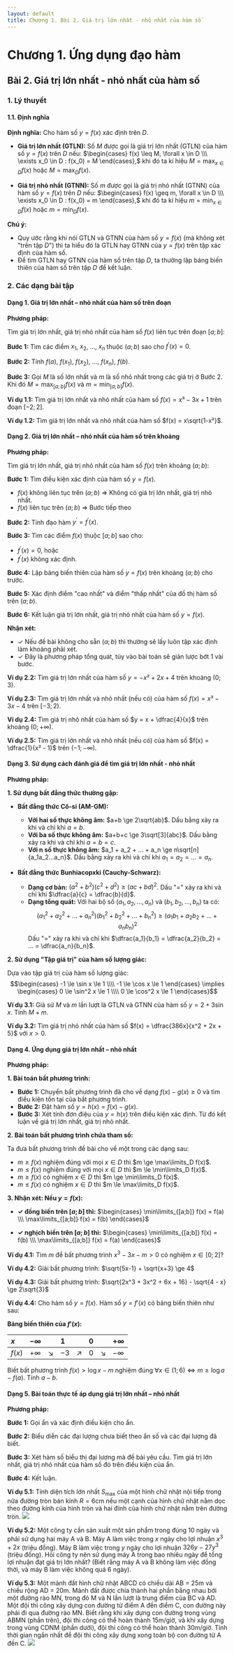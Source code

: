 ```yaml
---
layout: default
title: Chương 1. Bài 2. Giá trị lớn nhất - nhỏ nhất của hàm số
---
```


# Chương 1. Ứng dụng đạo hàm
## Bài 2. Giá trị lớn nhất - nhỏ nhất của hàm số

### 1. Lý thuyết

#### 1.1. Định nghĩa

**Định nghĩa:** Cho hàm số $y = f(x)$ xác định trên $D$.

- **Giá trị lớn nhất (GTLN):** Số $M$ được gọi là giá trị lớn nhất (GTLN) của hàm số $y = f(x)$ trên $D$ nếu: $\begin{cases} f(x) \leq M, \forall x \in D \\\ \exists x_0 \in D : f(x_0) = M \end{cases},$ khi đó ta kí hiệu $M = \max_{x \in D} f(x)$ hoặc $M = \max_D f(x)$.

- **Giá trị nhỏ nhất (GTNN):** Số $m$ được gọi là giá trị nhỏ nhất (GTNN) của hàm số $y = f(x)$ trên $D$ nếu: $\begin{cases} f(x) \geq m, \forall x \in D \\\ \exists x_0 \in D : f(x_0) = m \end{cases},$ khi đó ta kí hiệu $m = \min_{x \in D} f(x)$ hoặc $m = \min_D f(x)$.

**Chú ý:**
- Quy ước rằng khi nói GTLN và GTNN của hàm số $y = f(x)$ (mà không xét "trên tập $D$") thì ta hiểu đó là GTLN hay GTNN của $y = f(x)$ trên tập xác định của hàm số.
- Để tìm GTLN hay GTNN của hàm số trên tập $D$, ta thường lập bảng biến thiên của hàm số trên tập $D$ để kết luận.

### 2. Các dạng bài tập

#### Dạng 1. Giá trị lớn nhất – nhỏ nhất của hàm số trên đoạn

**Phương pháp:**

Tìm giá trị lớn nhất, giá trị nhỏ nhất của hàm số $f(x)$ liên tục trên đoạn $[a;b]$:

**Bước 1:** Tìm các điểm $x_1$, $x_2$, ..., $x_n$ thuộc $(a;b)$ sao cho $f^\prime (x) = 0$.

**Bước 2:** Tính $f(a)$, $f(x_1)$, $f(x_2)$, ..., $f(x_n)$, $f(b)$.

**Bước 3:** Gọi $M$ là số lớn nhất và $m$ là số nhỏ nhất trong các giá trị ở Bước 2. Khi đó $M = \max_{[a;b]} f(x)$ và $m = \min_{[a;b]} f(x)$.

**Ví dụ 1.1:** Tìm giá trị lớn nhất và nhỏ nhất của hàm số $f(x) = x³ - 3x + 1$ trên đoạn $[-2;2]$.

**Ví dụ 1.2:** Tìm giá trị lớn nhất và nhỏ nhất của hàm số $f(x) = x\sqrt{1-x²}$.

#### Dạng 2. Giá trị lớn nhất – nhỏ nhất của hàm số trên khoảng

**Phương pháp:**

Tìm giá trị lớn nhất, giá trị nhỏ nhất của hàm số $f(x)$ trên khoảng $(a;b)$:

**Bước 1:** Tìm điều kiện xác định của hàm số $y = f(x)$.
- $f(x)$ không liên tục trên $(a;b)$ ⇒ Không có giá trị lớn nhất, giá trị nhỏ nhất.
- $f(x)$ liên tục trên $(a;b)$ ⇒ Bước tiếp theo

**Bước 2:** Tính đạo hàm $y^\prime = f^\prime (x)$.

**Bước 3:** Tìm các điểm $f(x)$ thuộc $[a;b]$ sao cho:
- $f^\prime (x) = 0$, hoặc
- $f^\prime (x)$ không xác định.

**Bước 4:** Lập bảng biến thiên của hàm số $y = f(x)$ trên khoảng $(a;b)$ cho trước.

**Bước 5:** Xác định điểm "cao nhất" và điểm "thấp nhất" của đồ thị hàm số trên $(a;b)$.

**Bước 6:** Kết luận giá trị lớn nhất, giá trị nhỏ nhất của hàm số $y = f(x)$.

**Nhận xét:**
- ✓ Nếu đề bài không cho sẵn $(a;b)$ thì thường sẽ lấy luôn tập xác định làm khoảng phải xét.
- ✓ Đây là phương pháp tổng quát, tùy vào bài toán sẽ giản lược bớt 1 vài bước.

**Ví dụ 2.2:** Tìm giá trị lớn nhất của hàm số $y = -x² + 2x + 4$ trên khoảng $(0;3)$.

**Ví dụ 2.3:** Tìm giá trị lớn nhất và nhỏ nhất (nếu có) của hàm số $f(x) = x³ - 3x - 4$ trên $[-3;2)$.

**Ví dụ 2.4:** Tìm giá trị nhỏ nhất của hàm số $y = x + \dfrac{4}{x}$ trên khoảng $(0;+\infty)$.

**Ví dụ 2.5:** Tìm giá trị lớn nhất và nhỏ nhất (nếu có) của hàm số $f(x) = \dfrac{1}{x² - 1}$ trên $(-1; -\infty)$.

#### Dạng 3. Sử dụng cách đánh giá để tìm giá trị lớn nhất - nhỏ nhất

**Phương pháp:**

**1. Sử dụng bất đẳng thức thường gặp:**

- **Bất đẳng thức Cô-si (AM-GM):**
  - **Với hai số thực không âm:** $a+b \ge 2\sqrt{ab}$. Dấu bằng xảy ra khi và chỉ khi $a=b$.
  - **Với ba số thực không âm:** $a+b+c \ge 3\sqrt[3]{abc}$. Dấu bằng xảy ra khi và chỉ khi $a=b=c$.
  - **Với n số thực không âm:** $a_1 + a_2 + ... + a_n \ge n\sqrt[n]{a_1a_2...a_n}$. Dấu bằng xảy ra khi và chỉ khi $a_1=a_2=...=a_n$.

- **Bất đẳng thức Bunhiacopxki (Cauchy-Schwarz):**
  - **Dạng cơ bản:** $(a^2+b^2)(c^2+d^2) \ge (ac+bd)^2$. Dấu "=" xảy ra khi và chỉ khi $\dfrac{a}{c} = \dfrac{b}{d}$.
  - **Dạng tổng quát:** Với hai bộ số $(a_1, a_2, ..., a_n)$ và $(b_1, b_2, ..., b_n)$ ta có:
    $$(a_1^2+a_2^2+...+a_n^2)(b_1^2+b_2^2+...+b_n^2) \ge (a_1b_1+a_2b_2+...+a_nb_n)^2$$
    Dấu "=" xảy ra khi và chỉ khi $\dfrac{a_1}{b_1} = \dfrac{a_2}{b_2} = ... = \dfrac{a_n}{b_n}$.

**2. Sử dụng "Tập giá trị" của hàm số lượng giác:**

Dựa vào tập giá trị của hàm số lượng giác:
$$\begin{cases}
-1 \le \sin x \le 1 \\\\
-1 \le \cos x \le 1
\end{cases}
\implies
\begin{cases}
0 \le \sin^2 x \le 1 \\\\
0 \le \cos^2 x \le 1
\end{cases}$$

**Ví dụ 3.1:** Giả sử $M$ và $m$ lần lượt là GTLN và GTNN của hàm số $y = 2+3\sin x$. Tính $M+m$.

**Ví dụ 3.2:** Tìm giá trị nhỏ nhất của hàm số $f(x) = \dfrac{386x}{x^2 + 2x + 5}$ với $x > 0$.

#### Dạng 4. Ứng dụng giá trị lớn nhất – nhỏ nhất

**Phương pháp:**

**1. Bài toán bất phương trình:**

- **Bước 1:** Chuyển bất phương trình đã cho về dạng $f(x) - g(x) \ge 0$ và tìm điều kiện tồn tại của bất phương trình.
- **Bước 2:** Đặt hàm số $y = h(x) = f(x) - g(x)$.
- **Bước 3:** Xét tính đơn điệu của $y = h(x)$ trên điều kiện xác định. Từ đó kết luận về giá trị lớn nhất, giá trị nhỏ nhất.

**2. Bài toán bất phương trình chứa tham số:**

Ta đưa bất phương trình đề bài cho về một trong các dạng sau:

- $m \ge f(x)$ nghiệm đúng với mọi $x \in D$ thì $m \ge \max\limits_D f(x)$.
- $m \le f(x)$ nghiệm đúng với mọi $x \in D$ thì $m \le \min\limits_D f(x)$.
- $m \ge f(x)$ có nghiệm $x \in D$ thì $m \ge \min\limits_D f(x)$.
- $m \le f(x)$ có nghiệm $x \in D$ thì $m \le \max\limits_D f(x)$.

**3. Nhận xét: Nếu $y = f(x)$:**

- **✓ đồng biến trên $[a;b]$ thì:** $\begin{cases} \min\limits_{[a;b]} f(x) = f(a) \\\ \max\limits_{[a;b]} f(x) = f(b) \end{cases}$

- **✓ nghịch biến trên $[a;b]$ thì:** $\begin{cases} \min\limits_{[a;b]} f(x) = f(b) \\\ \max\limits_{[a;b]} f(x) = f(a) \end{cases}$

**Ví dụ 4.1:** Tìm $m$ để bất phương trình $x^3 - 3x - m > 0$ có nghiệm $x \in [0;2]$?

**Ví dụ 4.2:** Giải bất phương trình: $\sqrt{5x-1} + \sqrt{x+3} \ge 4$

**Ví dụ 4.3:** Giải bất phương trình: $\sqrt{2x^3 + 3x^2 + 6x + 16} - \sqrt{4 - x} \ge 2\sqrt{3}$

**Ví dụ 4.4:** Cho hàm số $y = f(x)$. Hàm số $y = f'(x)$ có bảng biến thiên như sau:

**Bảng biến thiên của $f'(x)$:**

| $x$ | $-\infty$ |  | $1$ | | $0$ | | $+\infty$ |
| :-- | :-------- | :-- | :-- | :-- | :-------- |---|---|
| $f(x)$ | $+\infty$          | $\searrow$     |  $-3$ | $\nearrow$ | $0$ | $\searrow$| $-\infty$ |

Biết bất phương trình $f(x) \gt \log x - m$ nghiệm đúng $\forall x \in (1;6) \Leftrightarrow m \ge \log a - f(a)$. Tính $a-b$.

#### Dạng 5. Bài toán thực tế áp dụng giá trị lớn nhất – nhỏ nhất

**Phương pháp:**

**Bước 1:** Gọi ẩn và xác định điều kiện cho ẩn.

**Bước 2:** Biểu diễn các đại lượng chưa biết theo ẩn số và các đại lượng đã biết.

**Bước 3:** Xét hàm số biểu thị đại lượng mà đề bài yêu cầu. Tìm giá trị lớn nhất, giá trị nhỏ nhất của hàm số đó trên điều kiện của ẩn.

**Bước 4:** Kết luận.

**Ví dụ 5.1:** Tính diện tích lớn nhất $S_{\text{max}}$ của một hình chữ nhật nội tiếp trong nửa đường tròn bán kính $R = 6\text{cm}$ nếu một cạnh của hình chữ nhật nằm dọc theo đường kính của hình tròn và hai đỉnh của hình chữ nhật nằm trên đường tròn.
![](2025-08-26-09-30-45.png)

**Ví dụ 5.2:** Một công ty cần sản xuất một sản phẩm trong đúng 10 ngày và phải sử dụng hai máy A và B. Máy A làm việc trong $x$ ngày cho lợi nhuận $x^3 + 2x$ (triệu đồng). Máy B làm việc trong $y$ ngày cho lợi nhuận $326y - 27y^3$ (triệu đồng). Hỏi công ty nên sử dụng máy A trong bao nhiêu ngày để tổng lợi nhuận đạt giá trị lớn nhất? (Biết rằng máy A và B không làm việc đồng thời, và máy B làm việc không quá 6 ngày).

**Ví dụ 5.3:** Một mảnh đất hình chữ nhật ABCD có chiều dài AB = 25m và chiều rộng AD = 20m. Mảnh đất được chia thành hai phần bằng nhau bởi một đường rào MN, trong đó M và N lần lượt là trung điểm của BC và AD. Một đội thi công xây dựng con đường từ điểm A đến điểm C, con đường này phải đi qua đường rào MN. Biết rằng khi xây dựng con đường trong vùng ABMN (phần trên), đội thi công có thể hoàn thành 15m/giờ, và khi xây dựng trong vùng CDNM (phần dưới), đội thi công có thể hoàn thành 30m/giờ. Tính thời gian ngắn nhất để đội thi công xây dựng xong toàn bộ con đường từ A đến C.
![](2025-08-26-09-32-53.png)

